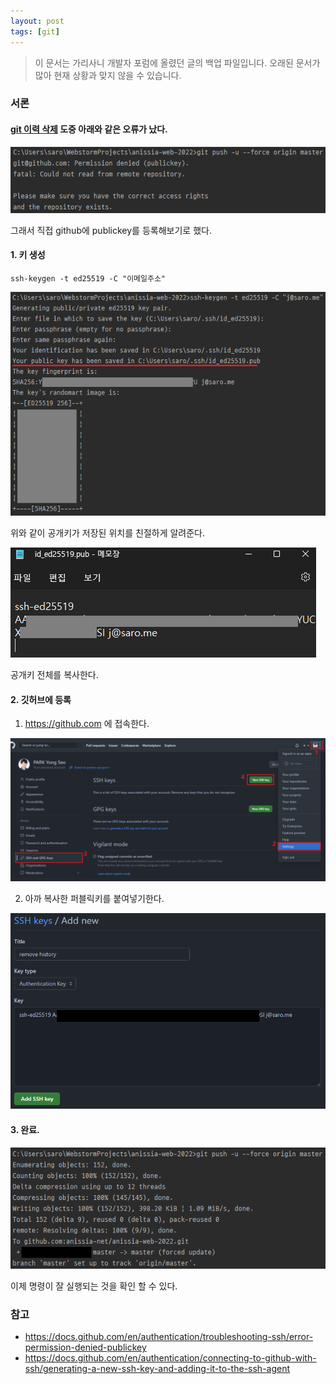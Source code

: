 ```yaml
---
layout: post
tags: [git]
---
```


> 이 문서는 가리사니 개발자 포럼에 올렸던 글의 백업 파일입니다.
오래된 문서가 많아 현재 상황과 맞지 않을 수 있습니다.

### 서론
#### [git 이력 삭제](https://gs.saro.me/2022/11/20/%EB%B0%B1%EC%97%85-%EA%B0%80%EB%A6%AC%EC%82%AC%EB%8B%88-git-%EC%9D%B4%EB%A0%A5-%EC%82%AD%EC%A0%9C-(%EC%B4%88%EA%B8%B0%ED%99%94).html) 도중 아래와 같은 오류가 났다.

![설명](/file/forum/ed82ed97-c6c3-4b9f-98cb-7bbc4ace9715.png)

그래서 직접 github에 publickey를 등록해보기로 했다.

#### 1. 키 생성
```
ssh-keygen -t ed25519 -C "이메일주소"
```
![설명](/file/forum/2569c662-3c31-45f7-8dc4-b4eb5048bc0f.png)

위와 같이 공개키가 저장된 위치를 친절하게 알려준다.

![설명](/file/forum/33d7defe-0be6-4929-a373-2e6af7d8257d.png)

공개키 전체를 복사한다.

#### 2. 깃허브에 등록
1. https://github.com 에 접속한다.

![설명](/file/forum/309ea427-ca19-4c26-b425-b39e77a108a8.png)

2. 아까 복사한 퍼블릭키를 붙여넣기한다.


![설명](/file/forum/861fea5b-6cfd-4882-90e2-dc7dd44ff80c.png)

#### 3. 완료.

![설명](/file/forum/f688ced3-dbda-4326-9afc-a733818a7e16.png)

이제 명령이 잘 실행되는 것을 확인 할 수 있다.





### 참고
- https://docs.github.com/en/authentication/troubleshooting-ssh/error-permission-denied-publickey
- https://docs.github.com/en/authentication/connecting-to-github-with-ssh/generating-a-new-ssh-key-and-adding-it-to-the-ssh-agent
